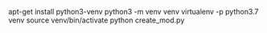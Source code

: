 apt-get install python3-venv
python3 -m venv venv
virtualenv -p python3.7 venv
source venv/bin/activate
python create_mod.py